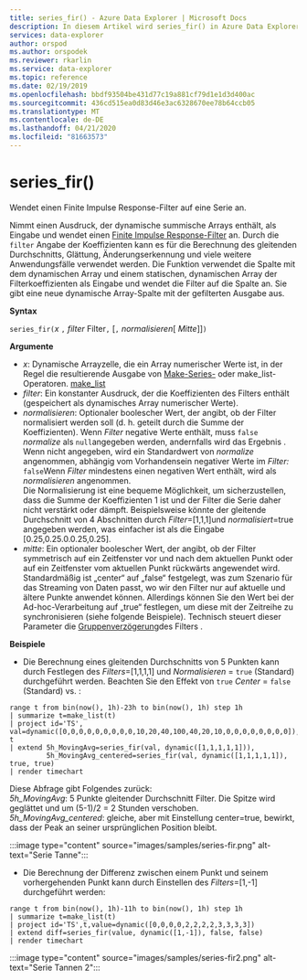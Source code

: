 ```yaml
---
title: series_fir() - Azure Data Explorer | Microsoft Docs
description: In diesem Artikel wird series_fir() in Azure Data Explorer beschrieben.
services: data-explorer
author: orspod
ms.author: orspodek
ms.reviewer: rkarlin
ms.service: data-explorer
ms.topic: reference
ms.date: 02/19/2019
ms.openlocfilehash: bbdf93504be431d77c19a881cf79d1e1d3d400ac
ms.sourcegitcommit: 436cd515ea0d83d46e3ac6328670ee78b64ccb05
ms.translationtype: MT
ms.contentlocale: de-DE
ms.lasthandoff: 04/21/2020
ms.locfileid: "81663573"
---
```

# <a name="series_fir"></a>series_fir()

Wendet einen Finite Impulse Response-Filter auf eine Serie an.  

Nimmt einen Ausdruck, der dynamische summische Arrays enthält, als Eingabe und wendet einen [Finite Impulse Response-Filter](https://en.wikipedia.org/wiki/Finite_impulse_response) an. Durch die `filter` Angabe der Koeffizienten kann es für die Berechnung des gleitenden Durchschnitts, Glättung, Änderungserkennung und viele weitere Anwendungsfälle verwendet werden. Die Funktion verwendet die Spalte mit dem dynamischen Array und einem statischen, dynamischen Array der Filterkoeffizienten als Eingabe und wendet die Filter auf die Spalte an. Sie gibt eine neue dynamische Array-Spalte mit der gefilterten Ausgabe aus.  

**Syntax**

`series_fir(`*x* `,` *filter* Filter`,` [`,` *normalisieren*[ *Mitte*]]`)`

**Argumente**

* *x*: Dynamische Arrayzelle, die ein Array numerischer Werte ist, in der Regel die resultierende Ausgabe von [Make-Series-](make-seriesoperator.md) oder make_list-Operatoren. [make_list](makelist-aggfunction.md)
* *filter*: Ein konstanter Ausdruck, der die Koeffizienten des Filters enthält (gespeichert als dynamisches Array numerischer Werte).
* *normalisieren*: Optionaler boolescher Wert, der angibt, ob der Filter normalisiert werden soll (d. h. geteilt durch die Summe der Koeffizienten). Wenn *Filter* negative Werte enthält, muss `false` *normalize* als `null`angegeben werden, andernfalls wird das Ergebnis . Wenn nicht angegeben, wird ein Standardwert von *normalize* angenommen, abhängig vom Vorhandensein negativer Werte im *Filter:* `false`Wenn *Filter* mindestens einen negativen Wert enthält, wird als *normalisieren* angenommen.  
Die Normalisierung ist eine bequeme Möglichkeit, um sicherzustellen, dass die Summe der Koeffizienten 1 ist und der Filter die Serie daher nicht verstärkt oder dämpft. Beispielsweise könnte der gleitende Durchschnitt von 4 Abschnitten durch *Filter*=[1,1,1]und *normalisiert*=true angegeben werden, was einfacher ist als die Eingabe [0.25,0.25.0.0.25,0.25].
* *mitte*: Ein optionaler boolescher Wert, der angibt, ob der Filter symmetrisch auf ein Zeitfenster vor und nach dem aktuellen Punkt oder auf ein Zeitfenster vom aktuellen Punkt rückwärts angewendet wird. Standardmäßig ist „center“ auf „false“ festgelegt, was zum Szenario für das Streaming von Daten passt, wo wir den Filter nur auf aktuelle und ältere Punkte anwendet können. Allerdings können Sie den Wert bei der Ad-hoc-Verarbeitung auf „true“ festlegen, um diese mit der Zeitreihe zu synchronisieren (siehe folgende Beispiele). Technisch steuert dieser Parameter die [Gruppenverzögerung](https://en.wikipedia.org/wiki/Group_delay_and_phase_delay)des Filters .

**Beispiele**

* Die Berechnung eines gleitenden Durchschnitts von 5 Punkten kann durch Festlegen des *Filters*=[1,1,1,1] und *Normalisieren* = `true` (Standard) durchgeführt werden. Beachten Sie den Effekt von `true` *Center* = `false` (Standard) vs. :

```kusto
range t from bin(now(), 1h)-23h to bin(now(), 1h) step 1h
| summarize t=make_list(t)
| project id='TS', val=dynamic([0,0,0,0,0,0,0,0,0,10,20,40,100,40,20,10,0,0,0,0,0,0,0,0]), t
| extend 5h_MovingAvg=series_fir(val, dynamic([1,1,1,1,1])),
         5h_MovingAvg_centered=series_fir(val, dynamic([1,1,1,1,1]), true, true)
| render timechart
```

Diese Abfrage gibt Folgendes zurück:  
*5h_MovingAvg*: 5 Punkte gleitender Durchschnitt Filter. Die Spitze wird geglättet und um (5-1)/2 = 2 Stunden verschoben.  
*5h_MovingAvg_centered*: gleiche, aber mit Einstellung center=true, bewirkt, dass der Peak an seiner ursprünglichen Position bleibt.

:::image type="content" source="images/samples/series-fir.png" alt-text="Serie Tanne":::

* Die Berechnung der Differenz zwischen einem Punkt und seinem vorhergehenden Punkt kann durch Einstellen des *Filters*=[1,-1] durchgeführt werden:

```kusto
range t from bin(now(), 1h)-11h to bin(now(), 1h) step 1h
| summarize t=make_list(t)
| project id='TS',t,value=dynamic([0,0,0,0,2,2,2,2,3,3,3,3])
| extend diff=series_fir(value, dynamic([1,-1]), false, false)
| render timechart
```
:::image type="content" source="images/samples/series-fir2.png" alt-text="Serie Tannen 2":::
